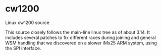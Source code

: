 cw1200
======

Linux cw1200 source

This source closely follows the main-line linux tree as of about 3.14.  It includes several patches to fix different races during
joining and general WSM handling that we discovered on a slower iMx25 ARM system, using the SPI interface.
